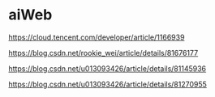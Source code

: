 # aiWeb
https://cloud.tencent.com/developer/article/1166939

https://blog.csdn.net/rookie_wei/article/details/81676177

https://blog.csdn.net/u013093426/article/details/81145936

https://blog.csdn.net/u013093426/article/details/81270955